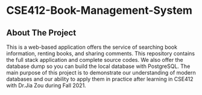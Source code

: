 # CSE412-Book-Management-System

## About The Project
This is a web-based application offers the service of searching book information, renting books, and sharing comments.
This repository contains the full stack application and complete source codes. We also offer the database dump so you can build the local database with PostgreSQL.
The main purpose of this project is to demonstrate our understanding of modern databases and our ability to apply them in practice after learning in CSE412 with Dr.Jia Zou during Fall 2021. 
